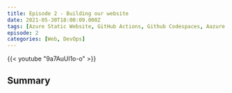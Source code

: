 ```yaml
---
title: Episode 2 - Building our website
date: 2021-05-30T18:00:09.000Z
tags: [Azure Static Website, GitHub Actions, Github Codespaces, Aazure Monitoring MicroHack]
episode: 2
categories: [Web, DevOps]
---
```


{{< youtube "9a7AuUl1o-o" >}}

## Summary
